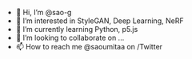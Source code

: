 - 👋 Hi, I’m @sao-g
- 👀 I’m interested in StyleGAN, Deep Learning, NeRF
- 🌱 I’m currently learning Python, p5.js
- 💞️ I’m looking to collaborate on ...
- 📫 How to reach me @saoumitaa on /Twitter

<!---
sao-g/sao-g is a ✨ special ✨ repository because its `README.md` (this file) appears on your GitHub profile.
You can click the Preview link to take a look at your changes.
--->
